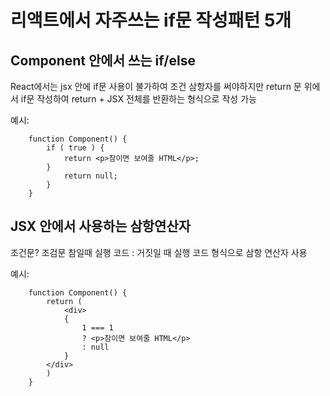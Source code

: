 # 리액트에서 자주쓰는 if문 작성패턴 5개

## Component 안에서 쓰는 if/else
React에서는 jsx 안에 if문 사용이 불가하여 조건 삼항자를 써야하지만 return 문 위에서 if문 작성하여
return + JSX 전체를 반환하는 형식으로 작성 가능

예시:

        function Component() {
            if ( true ) {
                return <p>참이면 보여줄 HTML</p>;
            }
                return null;
            }
        } 

## JSX 안에서 사용하는 삼항연산자
조건문? 조검문 참일때 실행 코드 : 거짓일 때 실행 코드 형식으로 삼항 연산자 사용

예시:

        function Component() {
            return (
                <div>
                {
                    1 === 1
                    ? <p>참이면 보여줄 HTML</p>
                    : null
                }
            </div>
            )
        } 